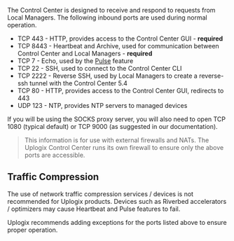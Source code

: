 <!-- 5.4 -->
The Control Center is designed to receive and respond to requests from Local Managers. The following inbound ports are used during normal operation.

* TCP 443 - HTTP, provides access to the Control Center GUI - **required**
* TCP 8443 - Heartbeat and Archive, used for communication between Control Center and Local Managers - **required**
* TCP 7 - Echo, used by the [Pulse](http://uplogix.com/docs/local-manager-user-guide/out-of-band-configuration/using-the-pulse-feature) feature
* TCP 22 - SSH, used to connect to the Control Center CLI
* TCP 2222 - Reverse SSH, used by Local Managers to create a reverse-ssh tunnel with the Control Center <span class="badge">5.4</span>
* TCP 80 - HTTP, provides access to the Control Center GUI, redirects to 443
* UDP 123 - NTP, provides NTP servers to managed devices

If you will be using the SOCKS proxy server, you will also need to open TCP 1080 (typical default) or TCP 9000 (as suggested in our documentation).

> This information is for use with external firewalls and NATs. The Uplogix Control Center runs its own firewall to ensure only the above ports are accessible.

## Traffic Compression

The use of network traffic compression services / devices is not recommended for Uplogix products. Devices such as Riverbed accelerators / optimizers may cause Heartbeat and Pulse features to fail.

Uplogix recommends adding exceptions for the ports listed above to ensure proper operation.